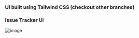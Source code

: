 ### UI built using Tailwind CSS (checkout other branches)

### Issue Tracker UI

![image](https://i.ibb.co/VVQ2Y12/Screenshot-27.jpg)
